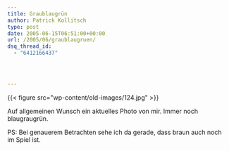 ```yaml
---
title: Graublaugrün
author: Patrick Kollitsch
type: post
date: 2005-06-15T06:51:00+00:00
url: /2005/06/graublaugruen/
dsq_thread_id:
  - "6412166437"




---
```

{{< figure src="wp-content/old-images/124.jpg" >}}

Auf allgemeinen Wunsch ein aktuelles Photo von mir. Immer noch blaugraugrün.

PS: Bei genauerem Betrachten sehe ich da gerade, dass braun auch noch im Spiel ist.
